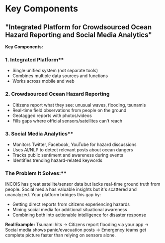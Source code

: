 # Key Components

## "Integrated Platform for Crowdsourced Ocean Hazard Reporting and Social Media Analytics"

**Key Components:**

### 1. Integrated Platform**

* Single unified system (not separate tools)
* Combines multiple data sources and functions
* Works across mobile and web

### 2. Crowdsourced Ocean Hazard Reporting

* Citizens report what they see: unusual waves, flooding, tsunamis
* Real-time field observations from people on the ground
* Geotagged reports with photos/videos
* Fills gaps where official sensors/satellites can't reach

### 3. Social Media Analytics**

* Monitors Twitter, Facebook, YouTube for hazard discussions
* Uses AI/NLP to detect relevant posts about ocean dangers
* Tracks public sentiment and awareness during events
* Identifies trending hazard-related keywords

### The Problem It Solves:**

INCOIS has great satellite/sensor data but lacks real-time ground truth from people. Social media has valuable insights but it's scattered and unanalyzed. Your platform bridges this gap by:

* Getting direct reports from citizens experiencing hazards
* Mining social media for additional situational awareness
* Combining both into actionable intelligence for disaster response

**Real Example:** Tsunami hits → Citizens report flooding via your app → Social media shows panic/evacuation posts → Emergency teams get complete picture faster than relying on sensors alone.
